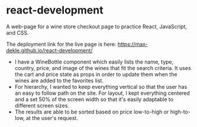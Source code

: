 # react-development
A web-page for a wine store checkout page to practice React, JavaScript, and CSS. 

The deployment link for the live page is here: https://max-dekle.github.io/react-development/

- I have a WineBottle component which easily lists the name, type, country, price, and image of the wines
that fit the search criteria. It uses the cart and price state as props in order to update them when the 
wines are added to the favorites list. 
- For hierarchy, I wanted to keep everything vertical so that the user has an easy to follow path on the 
site. For layout, I kept everything centered and a set 50% of the screen width so that it's easily
adaptable to different screen sizes.
- The results are able to be sorted based on price low-to-high or high-to-low, at the user's request. 
